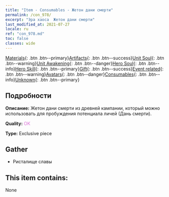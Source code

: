 ```yaml
---
title: "Item - Consumables - Жетон дани смерти"
permalink: /con_978/
excerpt: "Эра хаоса  Жетон дани смерти"
last_modified_at: 2021-07-27
locale: ru
ref: "con_978.md"
toc: false
classes: wide
---
```

 [Materials](/ItemsRU/){: .btn .btn--primary}[Artifacts](/ItemsRU/Artifacts/){: .btn .btn--success}[Unit Soul](/ItemsRU/UnitSoul/){: .btn .btn--warning}[Unit Awakening](/ItemsRU/UnitAwakening/){: .btn .btn--danger}[Hero Soul](/ItemsRU/HeroSoul/){: .btn .btn--info}[Hero Skill](/ItemsRU/HeroSkill/){: .btn .btn--primary}[Gift](/ItemsRU/Gift/){: .btn .btn--success}[Event related](/ItemsRU/Events/){: .btn .btn--warning}[Avatars](/ItemsRU/Avatars/){: .btn .btn--danger}[Consumables](/ItemsRU/Consumables/){: .btn .btn--info}[Unknown](/ItemsRU/Unknown/){: .btn .btn--primary}

## Подробности
 **Описание:** Жетон дани смерти из древней кампании, который можно использовать для пробуждения потенциала личей (Дань смерти).

 **Quality:** <span style="color: #DA70D6">OK</span>

 **Type:** Exclusive piece

## Gather

*    Ристалище славы 

## This item contains:

  None

